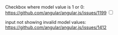 Checkbox where model value is 1 or 0: https://github.com/angular/angular.js/issues/1199
<input type="checkbox" ng-model="fake" ng-checked="is_cancelled" ng-click="is_cancelled = !is_cancelled"/>

input not showing invalid model values: https://github.com/angular/angular.js/issues/1412